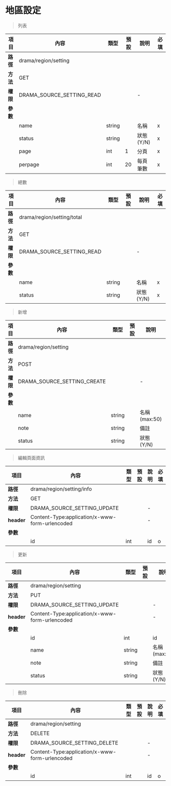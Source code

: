 # 地區設定

> 列表

| 項目         | 內容                         | 類型         | 預設         | 說明                  | 必填  |
|-------------|-----------------------------|--------------|--------------|---------------------|-------|
| <b>路徑</b>  |drama/region/setting         |              |              |                     |      |
| <b>方法</b>  | GET                        |              |              |                     |      |
| <b>權限</b>  |DRAMA_SOURCE_SETTING_READ           |              |              |          -          |      |
| <b>參數</b>  |                             |              |              |                     |      |
|             |name                         | string         |              |    名稱                 |  x  |
|             |status                        | string         |              |    狀態(Y/N)                |  x  |
|             |page                         | int         |       1       |  分頁                   |   x  |
|             |perpage                      | int         |      20       |  每頁筆數                |   x  |

> 總數

| 項目         | 內容                         | 類型         | 預設         | 說明                  | 必填  |
|-------------|-----------------------------|--------------|--------------|---------------------|-------|
| <b>路徑</b>  |drama/region/setting/total          |              |              |                     |      |
| <b>方法</b>  | GET                        |              |              |                     |      |
| <b>權限</b>  |DRAMA_SOURCE_SETTING_READ           |              |              |          -          |      |
| <b>參數</b>  |                             |              |              |                     |      |
|             |name                         | string         |              |    名稱                 |  x  |
|             |status                        | string         |              |    狀態(Y/N)                |  x  |

> 新增

| 項目         | 內容                         | 類型         | 預設         | 說明                  | 必填  |
|-------------|-----------------------------|--------------|--------------|---------------------|-------|
| <b>路徑</b>  |drama/region/setting         |              |              |                     |      |
| <b>方法</b>  | POST                        |              |              |                     |      |
| <b>權限</b>  |DRAMA_SOURCE_SETTING_CREATE           |              |              |          -          |      |
| <b>參數</b>  |                             |              |              |                     |      |
|             |name                         | string         |              |    名稱(max:50)          |  o |
|             |note                      | string         |              |   備註           | x  |
|             |status                        | string         |              |    狀態(Y/N)                |  o  |


> 編輯頁面資訊

| 項目         | 內容                         | 類型         | 預設         | 說明                  | 必填  |
|-------------|-----------------------------|--------------|--------------|---------------------|-------|
| <b>路徑</b>  |drama/region/setting/info          |              |              |                     |      |
| <b>方法</b>  | GET                        |              |              |                     |      |
| <b>權限</b>  |DRAMA_SOURCE_SETTING_UPDATE           |              |              |          -          |      |
| <b>header</b>|Content-Type:application/x-www-form-urlencoded     |              |              |          -          |      |
| <b>參數</b>  |                             |              |              |                     |      |
|             |id                           | int         |              |    id          |  o |



> 更新

| 項目         | 內容                         | 類型         | 預設         | 說明                  | 必填  |
|-------------|-----------------------------|--------------|--------------|---------------------|-------|
| <b>路徑</b>  |drama/region/setting         |              |              |                     |      |
| <b>方法</b>  | PUT                        |              |              |                     |      |
| <b>權限</b>  |DRAMA_SOURCE_SETTING_UPDATE           |              |              |          -          |      |
| <b>header</b>|Content-Type:application/x-www-form-urlencoded     |              |              |          -          |      |
| <b>參數</b>  |                             |              |              |                     |      |
|             |id                           | int         |              |    id          |  o |
|             |name                         | string         |              |    名稱(max:50)          |  o |
|             |note                      | string         |              |   備註           | x  |
|             |status                        | string         |              |    狀態(Y/N)                |  o  |


> 刪除

| 項目         | 內容                         | 類型         | 預設         | 說明                  | 必填  |
|-------------|-----------------------------|--------------|--------------|---------------------|-------|
| <b>路徑</b>  |drama/region/setting         |              |              |                     |      |
| <b>方法</b>  | DELETE                        |              |              |                     |      |
| <b>權限</b>  |DRAMA_SOURCE_SETTING_DELETE          |              |              |          -          |      |
| <b>header</b>|Content-Type:application/x-www-form-urlencoded     |              |              |          -          |      |
| <b>參數</b>  |                             |              |              |                     |      |
|             |id                           | int         |              |    id          |  o |
